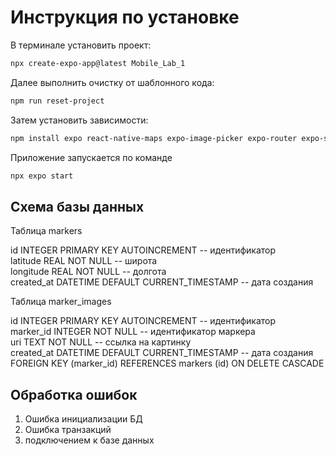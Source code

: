 # Инструкция по установке  

В терминале установить проект:
   ```bash
   npx create-expo-app@latest Mobile_Lab_1
   ```
Далее выполнить очистку от шаблонного кода:
   ```bash
   npm run reset-project
   ```
Затем установить зависимости:
   ```bash
   npm install expo react-native-maps expo-image-picker expo-router expo-sqlite
   ```
Приложение запускается по команде
   ```bash
   npx expo start
   ```

##  Схема базы данных  
Таблица markers  

id INTEGER PRIMARY KEY AUTOINCREMENT -- идентификатор  
latitude REAL NOT NULL -- широта  
longitude REAL NOT NULL -- долгота  
created_at DATETIME DEFAULT CURRENT_TIMESTAMP -- дата создания  
  
Таблица marker_images  

id INTEGER PRIMARY KEY AUTOINCREMENT -- идентификатор  
marker_id INTEGER NOT NULL -- идентификатор маркера  
uri TEXT NOT NULL -- ссылка на картинку  
created_at DATETIME DEFAULT CURRENT_TIMESTAMP -- дата создания  
FOREIGN KEY (marker_id) REFERENCES markers (id) ON DELETE CASCADE
  
##  Обработка ошибок  
1. Ошибка инициализации БД  
2. Ошибка транзакций  
3. подключением к базе данных